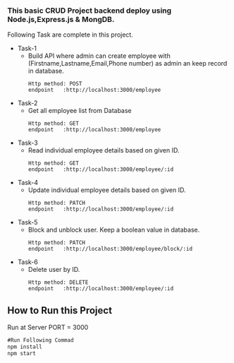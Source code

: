 ### This basic CRUD Project backend deploy using Node.js,Express.js & MongDB.
Following Task are complete in this project.
- Task-1
    - Build API where admin can create employee with (Firstname,Lastname,Email,Phone number) as admin an keep record in database.
        ```
        Http method: POST
        endpoint   :http://localhost:3000/employee
        ```
- Task-2
    - Get all employee list from Database
        ```
        Http method: GET
        endpoint   :http://localhost:3000/employee
        ```
- Task-3
    - Read individual employee details based on given ID.
        ```
        Http method: GET
        endpoint   :http://localhost:3000/employee/:id
        ```
- Task-4
    - Update individual employee details based on given ID.
        ```
        Http method: PATCH
        endpoint   :http://localhost:3000/employee/:id
        ```
- Task-5
    - Block and unblock user. Keep a boolean value in database. 
        ```
        Http method: PATCH
        endpoint   :http://localhost:3000/employee/block/:id
        ```
- Task-6
    - Delete user by ID. 
        ```
        Http method: DELETE
        endpoint   :http://localhost:3000/employee/:id
        ```

## How to Run this Project
Run at Server PORT = 3000
```node.js
#Run Following Commad 
npm install
npm start
```